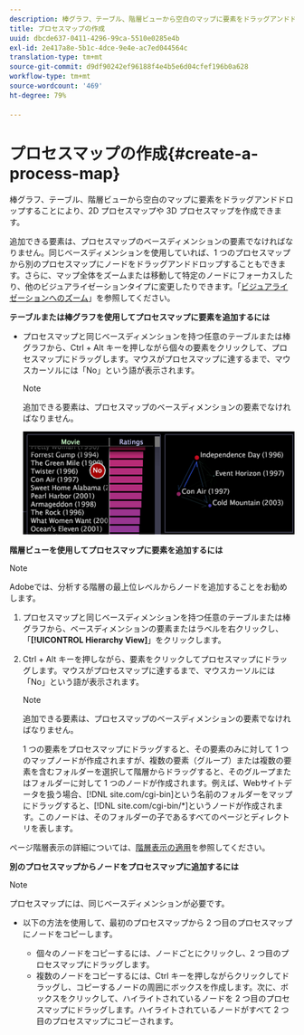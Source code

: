```yaml
---
description: 棒グラフ、テーブル、階層ビューから空白のマップに要素をドラッグアンドドロップすることにより、2D プロセスマップや 3D プロセスマップを作成できます。
title: プロセスマップの作成
uuid: dbcde637-0411-4296-99ca-5510e0285e4b
exl-id: 2e417a8e-5b1c-4dce-9e4e-ac7ed044564c
translation-type: tm+mt
source-git-commit: d9df90242ef96188f4e4b5e6d04cfef196b0a628
workflow-type: tm+mt
source-wordcount: '469'
ht-degree: 79%

---
```


# プロセスマップの作成{#create-a-process-map}

棒グラフ、テーブル、階層ビューから空白のマップに要素をドラッグアンドドロップすることにより、2D プロセスマップや 3D プロセスマップを作成できます。

追加できる要素は、プロセスマップのベースディメンションの要素でなければなりません。同じベースディメンションを使用していれば、1 つのプロセスマップから別のプロセスマップにノードをドラッグアンドドロップすることもできます。さらに、マップ全体をズームまたは移動して特定のノードにフォーカスしたり、他のビジュアライゼーションタイプに変更したりできます。「[ビジュアライゼーションへのズーム](../../../../home/c-get-started/c-vis/c-zoom-vis.md#concept-7e33670bb5344f78a316f1a84cc20530)」を参照してください。

**テーブルまたは棒グラフを使用してプロセスマップに要素を追加するには**

* プロセスマップと同じベースディメンションを持つ任意のテーブルまたは棒グラフから、Ctrl + Alt キーを押しながら個々の要素をクリックして、プロセスマップにドラッグします。マウスがプロセスマップに達するまで、マウスカーソルには「No」という語が表示されます。

   >[!NOTE]
   >
   >追加できる要素は、プロセスマップのベースディメンションの要素でなければなりません。

   ![](assets/vis_2DProcessMap_addPages.png)

**階層ビューを使用してプロセスマップに要素を追加するには**

>[!NOTE]
>
>Adobeでは、分析する階層の最上位レベルからノードを追加することをお勧めします。

1. プロセスマップと同じベースディメンションを持つ任意のテーブルまたは棒グラフから、ベースディメンションの要素またはラベルを右クリックし、「**[!UICONTROL Hierarchy View]**」をクリックします。
1. Ctrl + Alt キーを押しながら、要素をクリックしてプロセスマップにドラッグします。マウスがプロセスマップに達するまで、マウスカーソルには「No」という語が表示されます。

   >[!NOTE]
   >
   >追加できる要素は、プロセスマップのベースディメンションの要素でなければなりません。

   1 つの要素をプロセスマップにドラッグすると、その要素のみに対して 1 つのマップノードが作成されますが、複数の要素（グループ）または複数の要素を含むフォルダーを選択して階層からドラッグすると、そのグループまたはフォルダーに対して 1 つのノードが作成されます。例えば、Webサイトデータを扱う場合、[!DNL site.com/cgi-bin]という名前のフォルダーをマップにドラッグすると、[!DNL site.com/cgi-bin/*]というノードが作成されます。このノードは、そのフォルダーの子であるすべてのページとディレクトリを表します。

ページ階層表示の詳細については、[階層表示の適用](../../../../home/c-get-started/c-analysis-vis/c-tables/c-hier-vews.md#concept-b461183424a841eb94f8143a0eaf9bff)を参照してください。

**別のプロセスマップからノードをプロセスマップに追加するには**

>[!NOTE]
>
>プロセスマップには、同じベースディメンションが必要です。

* 以下の方法を使用して、最初のプロセスマップから 2 つ目のプロセスマップにノードをコピーします。

   * 個々のノードをコピーするには、ノードごとにクリックし、2 つ目のプロセスマップにドラッグします。
   * 複数のノードをコピーするには、Ctrl キーを押しながらクリックしてドラッグし、コピーするノードの周囲にボックスを作成します。次に、ボックスをクリックして、ハイライトされているノードを 2 つ目のプロセスマップにドラッグします。ハイライトされているノードがすべて 2 つ目のプロセスマップにコピーされます。
